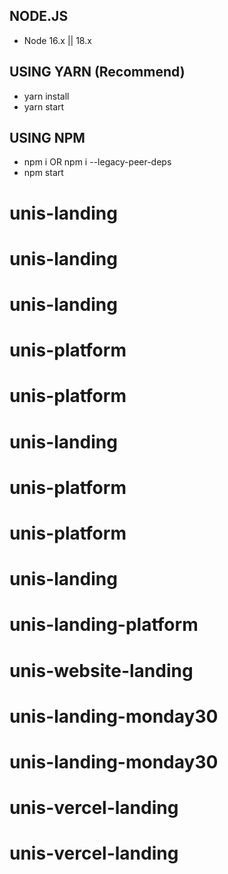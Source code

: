 ## NODE.JS

- Node 16.x || 18.x

## USING YARN (Recommend)

- yarn install
- yarn start

## USING NPM

- npm i OR npm i --legacy-peer-deps
- npm start
# unis-landing
# unis-landing
# unis-landing
# unis-platform
# unis-platform
# unis-landing
# unis-platform
# unis-platform
# unis-landing
# unis-landing-platform
# unis-website-landing
# unis-landing-monday30
# unis-landing-monday30
# unis-vercel-landing
# unis-vercel-landing
